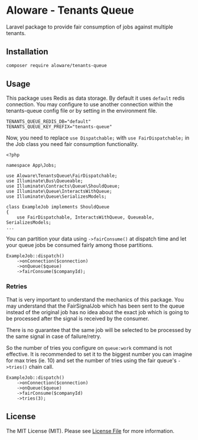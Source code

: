 # Aloware - Tenants Queue

Laravel package to provide fair consumption of jobs against multiple tenants.

## Installation
```sh
composer require aloware/tenants-queue
```

## Usage
This package uses Redis as data storage. By default it uses `default`
redis connection. You may configure to use another connection within
the tenants-queue config file or by setting in the environment file.

```
TENANTS_QUEUE_REDIS_DB="default"
TENANTS_QUEUE_KEY_PREFIX="tenants-queue"
```

Now, you need to replace `use Dispatchable;` with `use FairDispatchable;`
in the Job class you need fair consumption functionality.
```
<?php

namespace App\Jobs;

use Aloware\TenantsQueue\FairDispatchable;
use Illuminate\Bus\Queueable;
use Illuminate\Contracts\Queue\ShouldQueue;
use Illuminate\Queue\InteractsWithQueue;
use Illuminate\Queue\SerializesModels;

class ExampleJob implements ShouldQueue
{
    use FairDispatchable, InteractsWithQueue, Queueable, SerializesModels;
...
```

You can partition your data using `->fairConsume()` at dispatch time
and let your queue jobs be consumed fairly among those partitions.
```
ExampleJob::dispatch()
    ->onConnection($connection)
    ->onQueue($queue)
    ->fairConsume($companyId);
```

### Retries
That is very important to understand the mechanics of this package.
You may understand that the FairSignalJob which has been sent to the
queue instead of the original job has no idea about the exact job which is
going to be processed after the signal is received by the consumer.

There is no guarantee that the same job will
be selected to be processed by the same signal in case of failure/retry.

So the number of tries you configure on `queue:work` command is not
effective. It is recommended to set it to the biggest number you
can imagine for max tries (ie. 10) and set the number of tries using
the fair queue's `->tries()` chain call.
```
ExampleJob::dispatch()
    ->onConnection($connection)
    ->onQueue($queue)
    ->fairConsume($companyId)
    ->tries(3);
```

## License
The MIT License (MIT). Please see [License File](LICENSE.md) for more information.

